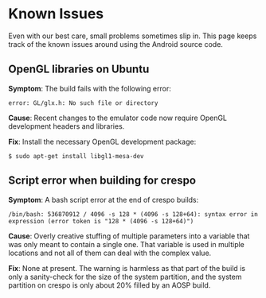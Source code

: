 <!--
   Copyright 2010 The Android Open Source Project 

   Licensed under the Apache License, Version 2.0 (the "License"); 
   you may not use this file except in compliance with the License.
   You may obtain a copy of the License at

       http://www.apache.org/licenses/LICENSE-2.0

   Unless required by applicable law or agreed to in writing, software
   distributed under the License is distributed on an "AS IS" BASIS,
   WITHOUT WARRANTIES OR CONDITIONS OF ANY KIND, either express or implied.
   See the License for the specific language governing permissions and
   limitations under the License.
-->

# Known Issues #

Even with our best care, small problems sometimes slip in. This page keeps
track of the known issues around using the Android source code.

## OpenGL libraries on Ubuntu ##

**Symptom**: The build fails with the following error:

    error: GL/glx.h: No such file or directory

**Cause**: Recent changes to the emulator code now require OpenGL
development headers and libraries.

**Fix**: Install the necessary OpenGL development package:

    $ sudo apt-get install libgl1-mesa-dev

## Script error when building for crespo ##

**Symptom**: A bash script error at the end of crespo builds:

    /bin/bash: 536870912 / 4096 -s 128 * (4096 -s 128+64): syntax error in expression (error token is "128 * (4096 -s 128+64)")

**Cause**: Overly creative stuffing of multiple parameters into a variable
that was only meant to contain a single one. That variable is used in multiple
locations and not all of them can deal with the complex value.

**Fix**: None at present. The warning is harmless as that part of the build
is only a sanity-check for the size of the system partition, and the system
partition on crespo is only about 20% filled by an AOSP build.
